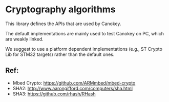 # Cryptography algorithms

This library defines the APIs that are used by Canokey.

The default implementations are mainly used to test Canokey on PC, which are weakly linked.

We suggest to use a platform dependent implementations (e.g., ST Crypto Lib for STM32 targets) rather than the default ones.

## Ref:

- Mbed Crypto: https://github.com/ARMmbed/mbed-crypto
- SHA2: http://www.aarongifford.com/computers/sha.html
- SHA3: https://github.com/rhash/RHash
